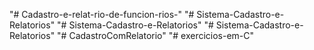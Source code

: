 "# Cadastro-e-relat-rio-de-funcion-rios-" 
"# Sistema-Cadastro-e-Relatorios" 
"# Sistema-Cadastro-e-Relatorios" 
"# Sistema-Cadastro-e-Relatorios" 
"# CadastroComRelatorio" 
"# exercicios-em-C" 

